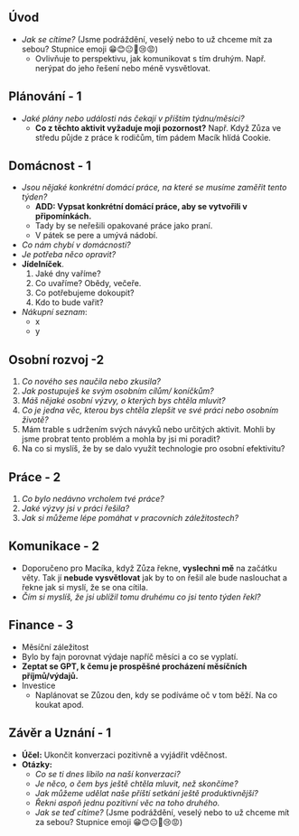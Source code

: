 ## Úvod
- *Jak se cítíme?* (Jsme podráždění, veselý nebo to už chceme mít za sebou? Stupnice emoji 😁😊😐🥱😢😡)
	- Ovlivňuje to perspektivu, jak komunikovat s tím druhým. Např. nerýpat do jeho řešení nebo méně vysvětlovat. 

## Plánování - 1
- *Jaké plány nebo události nás čekají v příštím týdnu/měsíci?*
	- **Co z těchto aktivit vyžaduje moji pozornost?** Např. Když Zůza ve středu půjde z práce k rodičům, tím pádem Macík hlídá Cookie. 


## Domácnost - 1
- *Jsou nějaké konkrétní domácí práce, na které se musíme zaměřit tento týden?*
	- **ADD: Vypsat konkrétní domácí práce, aby se vytvořili v připomínkách.**
	- Tady by se neřešili opakované práce jako praní. 
	- V pátek se pere a umývá nádobí. 
- *Co nám chybí v domácnosti?*
- *Je potřeba něco opravit?*
- **Jídelníček**. 
	1. Jaké dny vaříme? 
	2. Co uvaříme? Obědy, večeře.
	3. Co potřebujeme dokoupit? 
	4. Kdo to bude vařit?
- *Nákupní seznam*: 
	- x
	- y

## Osobní rozvoj -2
1. *Co nového ses naučila nebo zkusila?*
2. *Jak postupuješ ke svým osobním cílům/ koníčkům?*
3. *Máš nějaké osobní výzvy, o kterých bys chtěla mluvit?*
4. *Co je jedna věc, kterou bys chtěla zlepšit ve své práci nebo osobním životě?*
5. Mám trable s udržením svých návyků nebo určitých aktivit. Mohli by jsme probrat tento problém a mohla by jsi mi poradit?
6. Na co si myslíš, že by se dalo využít technologie pro osobní efektivitu?

## Práce - 2
1. *Co bylo nedávno vrcholem tvé práce?*
2. *Jaké výzvy jsi v práci řešila?*
3. *Jak si můžeme lépe pomáhat v pracovních záležitostech?*

## Komunikace - 2
- Doporučeno pro Macíka, když Zůza řekne, **vyslechni mě** na začátku věty. Tak jí **nebude vysvětlovat** jak by to on řešil ale bude naslouchat a řekne jak si myslí, že se ona cítila. 
- *Čím si myslíš, že jsi ublížil tomu druhému co jsi tento týden řekl?*

## Finance - 3
- Měsíční záležitost
- Bylo by fajn porovnat výdaje napříč měsíci a co se vyplatí. 
- **Zeptat se GPT, k čemu je prospěšné procházení měsíčních příjmů/výdajů.** 
- Investice 
	- Naplánovat se Zůzou den, kdy se podíváme oč v tom běží. Na co koukat apod. 

## Závěr a Uznání - 1
    
- **Účel:** Ukončit konverzaci pozitivně a vyjádřit vděčnost.
- **Otázky:**
	- *Co se ti dnes líbilo na naší konverzaci?*
	- *Je něco, o čem bys ještě chtěla mluvit, než skončíme?*
	- *Jak můžeme udělat naše příští setkání ještě produktivnější?*
	- *Řekni aspoň jednu pozitivní věc na toho druhého.* 
	- *Jak se teď cítíme?* (Jsme podráždění, veselý nebo to už chceme mít za sebou? Stupnice emoji 😁😊😐🥱😢😡)
